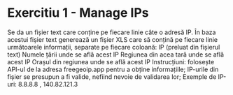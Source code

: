# Exercitiu 1 - Manage IPs

Se da un fișier text care conține pe fiecare linie câte o adresă IP. În baza acestui fișier text generează un fișier XLS
care să conțină pe fiecare linie următoarele informații, separate pe fiecare coloană:
IP (preluat din fișierul text)
Numele țării unde se află acest IP Regiunea din acea tară unde se află acest IP Orașul din regiunea unde se află acest
IP Instrucțiuni:
folosește API-ul de la adresa freegeoip.app pentru a obține informațiile; IP-urile din fișier se presupun a fi valide,
nefiind nevoie de validarea lor; Exemple de IP-uri: 8.8.8.8 , 140.82.121.3